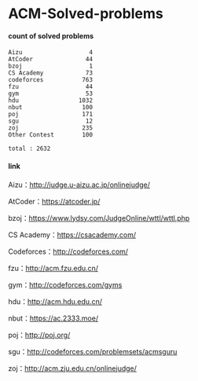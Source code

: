 # ACM-Solved-problems

#### count of solved problems
	Aizu                   4
	AtCoder               44
	bzoj                   1
	CS Academy            73
	codeforces           763
	fzu                   44
	gym                   53
	hdu                 1032
	nbut                 100
	poj                  171
	sgu                   12
	zoj                  235
	Other Contest        100

`total : 2632`


#### link

Aizu：http://judge.u-aizu.ac.jp/onlinejudge/

AtCoder：https://atcoder.jp/

bzoj：https://www.lydsy.com/JudgeOnline/wttl/wttl.php

CS Academy：https://csacademy.com/

Codeforces：http://codeforces.com/

fzu：http://acm.fzu.edu.cn/

gym：http://codeforces.com/gyms

hdu：http://acm.hdu.edu.cn/

nbut：https://ac.2333.moe/

poj：http://poj.org/

sgu：http://codeforces.com/problemsets/acmsguru

zoj：http://acm.zju.edu.cn/onlinejudge/
